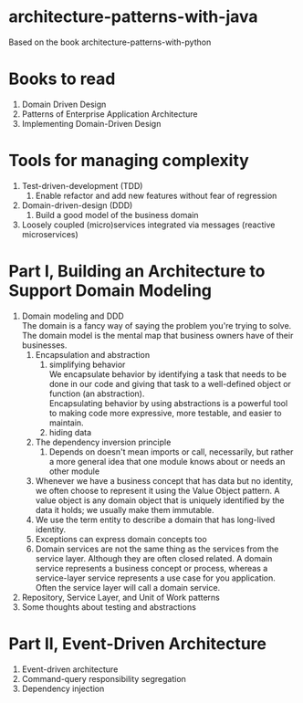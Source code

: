 # architecture-patterns-with-java
Based on the book architecture-patterns-with-python

# Books to read
1. Domain Driven Design
2. Patterns of Enterprise Application Architecture
3. Implementing Domain-Driven Design

# Tools for managing complexity
1. Test-driven-development (TDD)
   1. Enable refactor and add new features without fear of regression
2. Domain-driven-design (DDD)
   1. Build a good model of the business domain
3. Loosely coupled (micro)services integrated via messages (reactive microservices)

# Part I, Building an Architecture to Support Domain Modeling
1. Domain modeling and DDD <br>
  The domain is a fancy way of saying the problem you're trying to solve.
  The domain model is the mental map that business owners have of their businesses.
   1. Encapsulation and abstraction
      1. simplifying behavior <br>
         We encapsulate behavior by identifying a task that needs to be done in our code and giving that task to a well-defined object or function (an abstraction).<br>
         Encapsulating behavior by using abstractions is a powerful tool to making code more expressive, more testable, and easier to maintain.
      2. hiding data
   2. The dependency inversion principle
      1. Depends on doesn't mean imports or call, necessarily, but rather a more general idea that one module knows about or needs an other module 
   3. Whenever we have a business concept that has data but no identity, we often choose to represent it using the Value Object pattern. A value object is any domain object that is uniquely identified by the data it holds; we usually make them immutable.
   4. We use the term entity to describe a domain that has long-lived identity.
   5. Exceptions can express domain concepts too
   6. Domain services are not the same thing as the services from the service layer. Although they are often closed related. A domain service represents a business concept or process, whereas a service-layer service represents a use case for you application. Often the service layer will call a domain service.
2. Repository, Service Layer, and Unit of Work patterns
3. Some thoughts about testing and abstractions

# Part II, Event-Driven Architecture
1. Event-driven architecture
2. Command-query responsibility segregation
3. Dependency injection